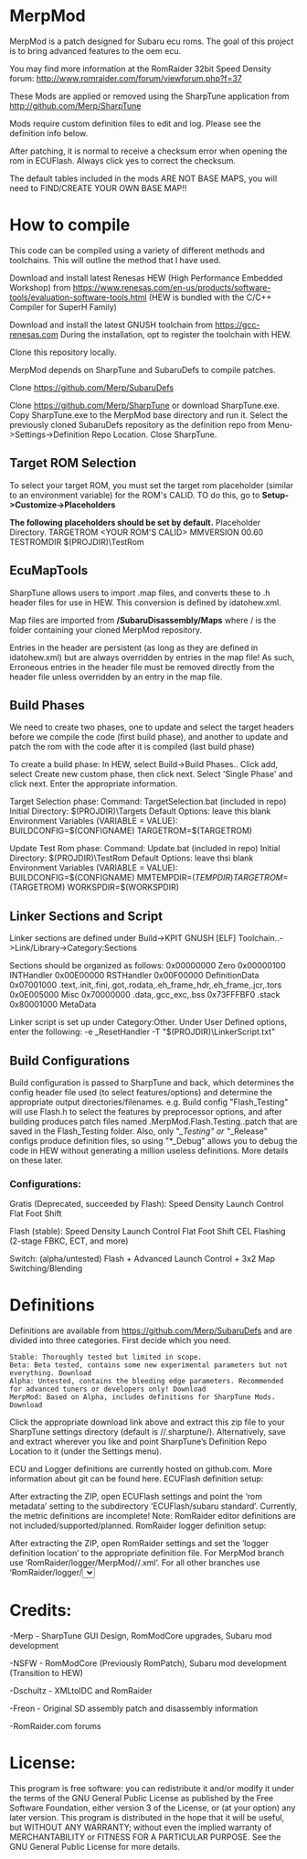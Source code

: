 # MerpMod

MerpMod is a patch designed for Subaru ecu roms. The goal of this project is to bring advanced features to the oem ecu.

You may find more information at the RomRaider 32bit Speed Density forum: http://www.romraider.com/forum/viewforum.php?f=37

These Mods are applied or removed using the SharpTune application from http://github.com/Merp/SharpTune

Mods require custom definition files to edit and log. Please see the definition info below.

After patching, it is normal to receive a checksum error when opening the rom in ECUFlash. Always click yes to correct the checksum.

The default tables included in the mods ARE NOT BASE MAPS, you will need to FIND/CREATE YOUR OWN BASE MAP!!

# How to compile

This code can be compiled using a variety of different methods and toolchains. This will outline the method that I have used.

Download and install latest Renesas HEW (High Performance Embedded Workshop) from https://www.renesas.com/en-us/products/software-tools/evaluation-software-tools.html (HEW is bundled with the C/C++ Compiler for SuperH Family)

Download and install the latest GNUSH toolchain from https://gcc-renesas.com During the installation, opt to register the toolchain with HEW.

Clone this repository locally.

MerpMod depends on SharpTune and SubaruDefs to compile patches. 

Clone https://github.com/Merp/SubaruDefs

Clone https://github.com/Merp/SharpTune or download SharpTune.exe. Copy SharpTune.exe to the MerpMod base directory and run it. Select the previously cloned SubaruDefs repository as the definition repo from Menu->Settings->Definition Repo Location. Close SharpTune.

## Target ROM Selection

To select your target ROM, you must set the target rom placeholder (similar to an environment variable) for the ROM's CALID. TO do this, go to **Setup->Customize->Placeholders**

**The following placeholders should be set by default.**
Placeholder     Directory.
TARGETROM       <YOUR ROM'S CALID>
MMVERSION	00.60
TESTROMDIR      $(PROJDIR)\TestRom

## EcuMapTools

SharpTune allows users to import .map files, and converts these to .h header files for use in HEW. This conversion is defined by idatohew.xml.

Map files are imported from **/SubaruDisassembly/Maps** where / is the folder containing your cloned MerpMod repository.

Entries in the header are persistent (as long as they are defined in idatohew.xml) but are always overridden by entries in the map file! As such, Erroneous entries in the header file must be removed directly from the header file unless overridden by an entry in the map file.

## Build Phases

We need to create two phases, one to update and select the target headers before we compile the code (first build phase), and another to update and patch the rom with the code after it is compiled (last build phase)

To create a build phase: In HEW, select Build->Build Phases.. Click add, select Create new custom phase, then click next. Select 'Single Phase' and click next. Enter the appropriate information.

Target Selection phase:
Command: TargetSelection.bat (included in repo)
Initial Directory: $(PROJDIR)\Targets
Default Options: leave this blank
Environment Variables (VARIABLE = VALUE):
	BUILDCONFIG=$(CONFIGNAME)
	TARGETROM=$(TARGETROM)

Update Test Rom phase:
Command: Update.bat (included in repo)
Initial Directory: $(PROJDIR)\TestRom
Default Options: leave thsi blank
Environment Variables (VARIABLE = VALUE):
	BUILDCONFIG=$(CONFIGNAME)
	MMTEMPDIR=$(TEMPDIR)
	TARGETROM=$(TARGETROM)
	WORKSPDIR=$(WORKSPDIR)

## Linker Sections and Script

Linker sections are defined under Build->KPIT GNUSH [ELF] Toolchain..->Link/Library->Category:Sections

Sections should be organized as follows:
0x00000000 Zero
0x00000100 INTHandler
0x00E00000 RSTHandler
0x00F00000 DefinitionData
0x07001000 .text,.init,.fini,.got,.rodata,.eh_frame_hdr,.eh_frame,.jcr,.tors
0x0E005000 Misc
0x70000000 .data,.gcc_exc,.bss
0x73FFFBF0 .stack
0x80001000 MetaData

Linker script is set up under Category:Other. Under User Defined options, enter the following:
-e _ResetHandler -T "$(PROJDIR)\LinkerScript.txt"

## Build Configurations

Build configuration is passed to SharpTune and back, which determines the config header file used (to select features/options) and determine the appropriate output directories/filenames. e.g. Build config "Flash_Testing" will use Flash.h to select the features by preprocessor options, and after building produces patch files named <CALID>.MerpMod.Flash.Testing.<version>.patch that are saved in the Flash_Testing folder. Also, only "*_Testing" or "*_Release" configs produce definition files, so using "*_Debug" allows you to debug the code in HEW without generating a million useless definitions. More details on these later.

### Configurations:

Gratis (Deprecated, succeeded by Flash):
Speed Density
Launch Control
Flat Foot Shift

Flash (stable):
Speed Density
Launch Control
Flat Foot Shift
CEL Flashing (2-stage FBKC, ECT, and more)

Switch: (alpha/untested)
Flash + Advanced Launch Control + 3x2 Map Switching/Blending

# Definitions

Definitions are available from https://github.com/Merp/SubaruDefs and are divided into three categories. First decide which you need.

    Stable: Thoroughly tested but limited in scope.
    Beta: Beta tested, contains some new experimental parameters but not everything. Download
    Alpha: Untested, contains the bleeding edge parameters. Recommended for advanced tuners or developers only! Download
    MerpMod: Based on Alpha, includes definitions for SharpTune Mods. Download

Click the appropriate download link above and extract this zip file to your SharpTune settings directory (default is /<username>/.sharptune/). Alternatively, save and extract wherever you like and point SharpTune’s Definition Repo Location to it (under the Settings menu).

ECU and Logger definitions are currently hosted on github.com. More information about git can be found here.
ECUFlash definition setup:

After extracting the ZIP, open ECUFlash settings and point the ‘rom metadata’ setting to the subdirectory ‘ECUFlash/subaru standard’. Currently, the metric definitions are incomplete! Note: RomRaider editor definitions are not included/supported/planned.
RomRaider logger definition setup:

After extracting the ZIP, open RomRaider settings and set the ‘logger definition location’ to the appropriate definition file. For MerpMod branch use ‘RomRaider/logger/MerpMod//<rom id here>.xml’. For all other branches use ‘RomRaider/logger/<select units and language>.xml


# Credits:
-Merp - SharpTune GUI Design, RomModCore upgrades, Subaru mod development

-NSFW - RomModCore (Previously RomPatch), Subaru mod development (Transition to HEW)

-Dschultz - XMLtoIDC and RomRaider

-Freon - Original SD assembly patch and disassembly information

-RomRaider.com forums


# License:
This program is free software: you can redistribute it and/or modify
it under the terms of the GNU General Public License as published by
the Free Software Foundation, either version 3 of the License, or
(at your option) any later version.
This program is distributed in the hope that it will be useful,
but WITHOUT ANY WARRANTY; without even the implied warranty of
MERCHANTABILITY or FITNESS FOR A PARTICULAR PURPOSE.  See the
GNU General Public License for more details.
